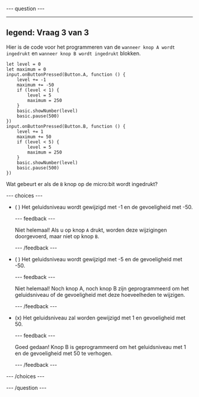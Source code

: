 
--- question ---

---
legend: Vraag 3 van 3
---
Hier is de code voor het programmeren van de `wanneer knop A wordt ingedrukt` en `wanneer knop B wordt ingedrukt` blokken.

```microbit
let level = 0
let maximum = 0
input.onButtonPressed(Button.A, function () {
    level += -1
    maximum += -50
    if (level < 1) {
        level = 5
        maximum = 250
    }
    basic.showNumber(level)
    basic.pause(500)
})
input.onButtonPressed(Button.B, function () {
    level += 1
    maximum += 50
    if (level < 5) {
        level = 5
        maximum = 250
    }
    basic.showNumber(level)
    basic.pause(500)
})
```

Wat gebeurt er als de `B` knop op de micro:bit wordt ingedrukt?

--- choices ---

- ( ) Het geluidsniveau wordt gewijzigd met -1 en de gevoeligheid met -50.


  --- feedback ---

  Niet helemaal! Als u op knop `A` drukt, worden deze wijzigingen doorgevoerd, maar niet op knop `B`.

  --- /feedback ---

- ( ) Het geluidsniveau wordt gewijzigd met -5 en de gevoeligheid met -50.

  --- feedback ---

  Niet helemaal! Noch knop A, noch knop B zijn geprogrammeerd om het geluidsniveau of de gevoeligheid met deze hoeveelheden te wijzigen.

  --- /feedback ---

- (x) Het geluidsniveau zal worden gewijzigd met 1 en gevoeligheid met 50.

  --- feedback ---

  Goed gedaan! Knop B is geprogrammeerd om het geluidsniveau met 1 en de gevoeligheid met 50 te verhogen.

  --- /feedback ---

--- /choices ---

--- /question ---
